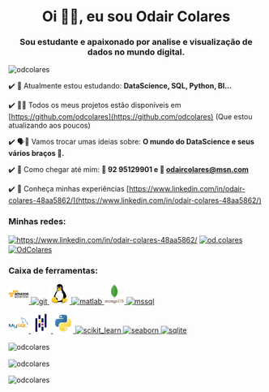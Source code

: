 <h1 align="center">Oi 👋😅, eu sou Odair Colares</h1>
<h3 align="center">Sou estudante e apaixonado por analise e visualização de dados no mundo digital.</h3>

<p align="left"> <img src="https://komarev.com/ghpvc/?username=odcolares&label=Profile%20views&color=0e75b6&style=flat" alt="odcolares" /> </p>

✔️ 🌱 Atualmente estou estudando: **DataScience, SQL, Python, BI...**

✔️ 👨‍💻 Todos os meus projetos estão disponíveis em [https://github.com/odcolares](https://github.com/odcolares) (Que estou atualizando aos poucos)

✔️ 🗣️📢 Vamos trocar umas ideias sobre: **O mundo do DataScience e seus vários braços 🤯.**

✔️ 🎯 Como chegar até mim: **🤳 92 95129901 e 📧 odaircolares@msn.com**

✔️ 📄 Conheça minhas experiências [https://www.linkedin.com/in/odair-colares-48aa5862/](https://www.linkedin.com/in/odair-colares-48aa5862/)

<h3 align="left">Minhas redes:</h3>
<p align="left">
<a href="https://linkedin.com/in/https://www.linkedin.com/in/odair-colares-48aa5862/" target="blank"><img align="center" src="https://raw.githubusercontent.com/rahuldkjain/github-profile-readme-generator/master/src/images/icons/Social/linked-in-alt.svg" alt="https://www.linkedin.com/in/odair-colares-48aa5862/" height="30" width="40" /></a>
<a href="https://fb.com/od.colares" target="blank"><img align="center" src="https://raw.githubusercontent.com/rahuldkjain/github-profile-readme-generator/master/src/images/icons/Social/facebook.svg" alt="od.colares" height="30" width="40" /></a>
<a href="https://discord.gg/OdColares" target="blank"><img align="center" src="https://raw.githubusercontent.com/rahuldkjain/github-profile-readme-generator/master/src/images/icons/Social/discord.svg" alt="OdColares" height="30" width="40" /></a>
</p>

<h3 align="left">Caixa de ferramentas:</h3>
<p align="left"> <a href="https://aws.amazon.com" target="_blank" rel="noreferrer"> <img src="https://raw.githubusercontent.com/devicons/devicon/master/icons/amazonwebservices/amazonwebservices-original-wordmark.svg" alt="aws" width="40" height="40"/> </a> <a href="https://git-scm.com/" target="_blank" rel="noreferrer"> <img src="https://www.vectorlogo.zone/logos/git-scm/git-scm-icon.svg" alt="git" width="40" height="40"/> </a> <a href="https://www.linux.org/" target="_blank" rel="noreferrer"> <img src="https://raw.githubusercontent.com/devicons/devicon/master/icons/linux/linux-original.svg" alt="linux" width="40" height="40"/> </a> <a href="https://www.mathworks.com/" target="_blank" rel="noreferrer"> <img src="https://upload.wikimedia.org/wikipedia/commons/2/21/Matlab_Logo.png" alt="matlab" width="40" height="40"/> </a> <a href="https://www.mongodb.com/" target="_blank" rel="noreferrer"> <img src="https://raw.githubusercontent.com/devicons/devicon/master/icons/mongodb/mongodb-original-wordmark.svg" alt="mongodb" width="40" height="40"/> </a> <a href="https://www.microsoft.com/en-us/sql-server" target="_blank" rel="noreferrer"> <img src="https://www.svgrepo.com/show/303229/microsoft-sql-server-logo.svg" alt="mssql" width="40" height="40"/></p> </a> <a href="https://www.mysql.com/" target="_blank" rel="noreferrer"> <img src="https://raw.githubusercontent.com/devicons/devicon/master/icons/mysql/mysql-original-wordmark.svg" alt="mysql" width="40" height="40"/> </a> <a href="https://pandas.pydata.org/" target="_blank" rel="noreferrer"> <img src="https://raw.githubusercontent.com/devicons/devicon/2ae2a900d2f041da66e950e4d48052658d850630/icons/pandas/pandas-original.svg" alt="pandas" width="40" height="40"/> </a> <a href="https://www.python.org" target="_blank" rel="noreferrer"> <img src="https://raw.githubusercontent.com/devicons/devicon/master/icons/python/python-original.svg" alt="python" width="40" height="40"/> </a> <a href="https://scikit-learn.org/" target="_blank" rel="noreferrer"> <img src="https://upload.wikimedia.org/wikipedia/commons/0/05/Scikit_learn_logo_small.svg" alt="scikit_learn" width="40" height="40"/> </a> <a href="https://seaborn.pydata.org/" target="_blank" rel="noreferrer"> <img src="https://seaborn.pydata.org/_images/logo-mark-lightbg.svg" alt="seaborn" width="40" height="40"/> </a> <a href="https://www.sqlite.org/" target="_blank" rel="noreferrer"> <img src="https://www.vectorlogo.zone/logos/sqlite/sqlite-icon.svg" alt="sqlite" width="40" height="40"/> </a> </p>

<p><img align="center" src="https://github-readme-stats.vercel.app/api/top-langs?username=odcolares&show_icons=true&locale=en&layout=compact" alt="odcolares" /></p>

<p><img align="center" src="https://github-readme-stats.vercel.app/api?username=odcolares&show_icons=true&locale=en" alt="odcolares" /></p>

<p><img align="center" src="https://github-readme-streak-stats.herokuapp.com/?user=odcolares&" alt="odcolares" /></p>

